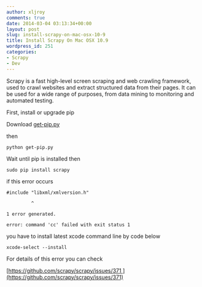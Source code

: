 ```yaml
---
author: xljroy
comments: true
date: 2014-03-04 03:13:34+00:00
layout: post
slug: install-scrapy-on-mac-osx-10-9
title: Install Scrapy On Mac OSX 10.9
wordpress_id: 251
categories:
- Scrapy
- Dev
---
```


Scrapy is a fast high-level screen scraping and web crawling framework, used to crawl websites and extract structured data from their pages. It can be used for a wide range of purposes, from data mining to monitoring and automated testing.

First, install or upgrade pip

Download [get-pip.py](https://raw.github.com/pypa/pip/master/contrib/get-pip.py)

then


    python get-pip.py


Wait until pip is installed then


    sudo pip install scrapy


if this error occurs


    #include "libxml/xmlversion.h"

             ^

    1 error generated.

    error: command 'cc' failed with exit status 1


you have to install latest xcode command line by code below


    xcode-select --install


For details of this error you can check

[https://github.com/scrapy/scrapy/issues/371 ](https://github.com/scrapy/scrapy/issues/371)
